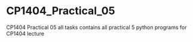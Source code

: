 # CP1404_Practical_05
CP1404 Practical 05 all tasks
contains all practical 5 python programs for CP1404 lecture
